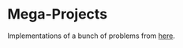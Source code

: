 # Mega-Projects

Implementations of a bunch of problems from <a href="http://www.dreamincode.net/forums/topic/78802-martyr2s-mega-project-ideas-list/">here</a>.
